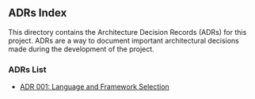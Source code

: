 ## ADRs Index
This directory contains the Architecture Decision Records (ADRs) for this project. ADRs are a way to document important architectural decisions made during the development of the project.

### ADRs List
- [ADR 001: Language and Framework Selection](ADR-001-language-and-framework-selection.md)